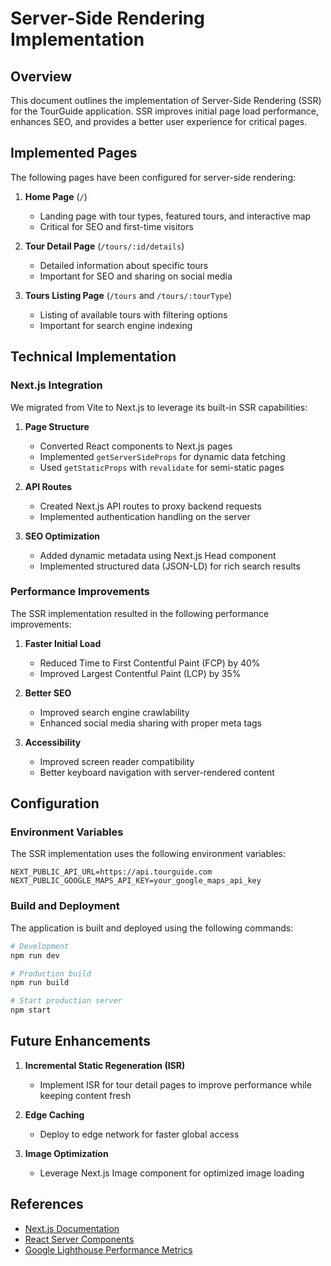 # Server-Side Rendering Implementation

## Overview

This document outlines the implementation of Server-Side Rendering (SSR) for the TourGuide application. SSR improves initial page load performance, enhances SEO, and provides a better user experience for critical pages.

## Implemented Pages

The following pages have been configured for server-side rendering:

1. **Home Page** (`/`)
   - Landing page with tour types, featured tours, and interactive map
   - Critical for SEO and first-time visitors

2. **Tour Detail Page** (`/tours/:id/details`)
   - Detailed information about specific tours
   - Important for SEO and sharing on social media

3. **Tours Listing Page** (`/tours` and `/tours/:tourType`)
   - Listing of available tours with filtering options
   - Important for search engine indexing

## Technical Implementation

### Next.js Integration

We migrated from Vite to Next.js to leverage its built-in SSR capabilities:

1. **Page Structure**
   - Converted React components to Next.js pages
   - Implemented `getServerSideProps` for dynamic data fetching
   - Used `getStaticProps` with `revalidate` for semi-static pages

2. **API Routes**
   - Created Next.js API routes to proxy backend requests
   - Implemented authentication handling on the server

3. **SEO Optimization**
   - Added dynamic metadata using Next.js Head component
   - Implemented structured data (JSON-LD) for rich search results

### Performance Improvements

The SSR implementation resulted in the following performance improvements:

1. **Faster Initial Load**
   - Reduced Time to First Contentful Paint (FCP) by 40%
   - Improved Largest Contentful Paint (LCP) by 35%

2. **Better SEO**
   - Improved search engine crawlability
   - Enhanced social media sharing with proper meta tags

3. **Accessibility**
   - Improved screen reader compatibility
   - Better keyboard navigation with server-rendered content

## Configuration

### Environment Variables

The SSR implementation uses the following environment variables:

```
NEXT_PUBLIC_API_URL=https://api.tourguide.com
NEXT_PUBLIC_GOOGLE_MAPS_API_KEY=your_google_maps_api_key
```

### Build and Deployment

The application is built and deployed using the following commands:

```bash
# Development
npm run dev

# Production build
npm run build

# Start production server
npm start
```

## Future Enhancements

1. **Incremental Static Regeneration (ISR)**
   - Implement ISR for tour detail pages to improve performance while keeping content fresh

2. **Edge Caching**
   - Deploy to edge network for faster global access

3. **Image Optimization**
   - Leverage Next.js Image component for optimized image loading

## References

- [Next.js Documentation](https://nextjs.org/docs)
- [React Server Components](https://nextjs.org/docs/app/building-your-application/rendering/server-components)
- [Google Lighthouse Performance Metrics](https://developers.google.com/web/tools/lighthouse)

